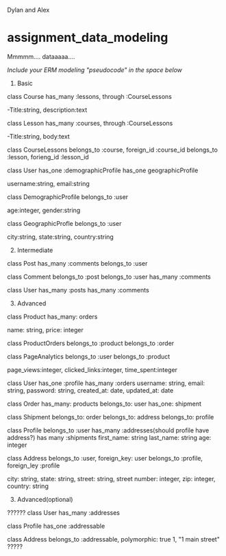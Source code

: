 Dylan and Alex

# assignment_data_modeling
Mmmmm.... dataaaaa....


*Include your ERM modeling "pseudocode" in the space below*


1. Basic

class Course
  has_many :lessons, through :CourseLessons

  -Title:string, description:text

class Lesson
  has_many :courses, through :CourseLessons

  -Title:string, body:text

class CourseLessons
  belongs_to :course, foreign_id :course_id
  belongs_to :lesson, forieng_id :lesson_id


class User
  has_one :demographicProfile
  has_one geographicProfile

  username:string, email:string

class DemographicProfile
  belongs_to :user

  age:integer, gender:string

class GeographicProfle
  belongs_to :user

  city:string, state:string, country:string


2. Intermediate

class Post
  has_many :comments
  belongs_to :user

class Comment
  belongs_to :post
  belongs_to :user
  has_many :comments

class User
  has_many :posts
  has_many :comments




3. Advanced

class Product
has_many: orders


name: string, price: integer

class ProductOrders
belongs_to :product
belongs_to :order


class PageAnalytics
belongs_to :user
belongs_to :product

page_views:integer, clicked_links:integer, time_spent:integer




class User
has_one :profile
has_many :orders
username: string, email: string, password: string, created_at: date, updated_at: date


class Order
has_many: products
belongs_to: user
has_one: shipment




class Shipment
belongs_to: order
belongs_to: address
belongs_to: profile



class Profile
belongs_to :user
has_many :addresses(should profile have address?)
has many :shipments
first_name: string
last_name: string
age: integer




class Address
belongs_to :user, foreign_key: user
belongs_to :profile, foreign_ley :profile

city: string, state: string, street: string, street number: integer, zip: integer, country: string


3. Advanced(optional)















??????
class User
has_many :addresses

class Profile
has_one :addressable

class Address
belongs_to :addressable, polymorphic: true
1, "1 main street"
?????